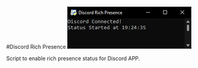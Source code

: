 #Discord Rich Presence
![discord_rp](discord_rp.png)

Script to enable rich presence status for Discord APP.